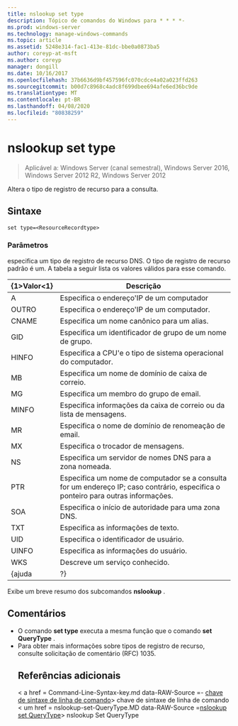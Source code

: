 ```yaml
---
title: nslookup set type
description: Tópico de comandos do Windows para * * * *-
ms.prod: windows-server
ms.technology: manage-windows-commands
ms.topic: article
ms.assetid: 5248e314-fac1-413e-81dc-bbe0a0873ba5
author: coreyp-at-msft
ms.author: coreyp
manager: dongill
ms.date: 10/16/2017
ms.openlocfilehash: 37b6636d9bf457596fc070cdce4a02a023ffd263
ms.sourcegitcommit: b00d7c8968c4adc8f699dbee694afe6ed36bc9de
ms.translationtype: MT
ms.contentlocale: pt-BR
ms.lasthandoff: 04/08/2020
ms.locfileid: "80838259"
---
```

# <a name="nslookup-set-type"></a>nslookup set type

>Aplicável a: Windows Server (canal semestral), Windows Server 2016, Windows Server 2012 R2, Windows Server 2012

Altera o tipo de registro de recurso para a consulta.
## <a name="syntax"></a>Sintaxe
```
set type=<ResourceRecordtype>
```
### <a name="parameters"></a>Parâmetros
<ResourceRecordtype> especifica um tipo de registro de recurso DNS. O tipo de registro de recurso padrão é um. A tabela a seguir lista os valores válidos para esse comando.

| {1&gt;Valor&lt;1} |                                                   Descrição                                                   |
|-------|-----------------------------------------------------------------------------------------------------------------|
|   A   |                                      Especifica o endereço&#39;IP de um computador                                      |
|  OUTRO  |                                     Especifica o endereço&#39;IP de um computador.                                      |
| CNAME |                                    Especifica um nome canônico para um alias.                                     |
|  GID  |                                  Especifica um identificador de grupo de um nome de grupo.                                  |
| HINFO |                          Especifica a CPU&#39;e o tipo de sistema operacional do computador.                           |
|  MB   |                                        Especifica um nome de domínio de caixa de correio.                                         |
|  MG   |                                         Especifica um membro do grupo de email.                                          |
| MINFO |                                   Especifica informações da caixa de correio ou da lista de mensagens.                                   |
|  MR   |                                     Especifica o nome de domínio de renomeação de email.                                      |
|  MX   |                                          Especifica o trocador de mensagens.                                          |
|  NS   |                                 Especifica um servidor de nomes DNS para a zona nomeada.                                 |
|  PTR  | Especifica um nome de computador se a consulta for um endereço IP; caso contrário, especifica o ponteiro para outras informações. |
|  SOA  |                                Especifica o início de autoridade para uma zona DNS.                                 |
|  TXT  |                                         Especifica as informações de texto.                                         |
|  UID  |                                         Especifica o identificador de usuário.                                          |
| UINFO |                                         Especifica as informações do usuário.                                         |
|  WKS  |                                         Descreve um serviço conhecido.                                         |
| {ajuda |                                                       ?}                                                        |

Exibe um breve resumo dos subcomandos <strong>nslookup</strong> .
## <a name="remarks"></a>Comentários
- O comando <strong>set type</strong> executa a mesma função que o comando <strong>set QueryType</strong> .
- Para obter mais informações sobre tipos de registro de recurso, consulte solicitação de comentário (RFC) 1035.
  ## <a name="additional-references"></a>Referências adicionais
  < a href = Command-Line-Syntax-key.md data-RAW-Source =- [chave de sintaxe de linha de comando](command-line-syntax-key.md)> chave de sintaxe de linha de comando</a> < um href = nslookup-set-QueryType.MD data-RAW-Source =[nslookup set QueryType](nslookup-set-querytype.md)> nslookup Set QueryType</a>
